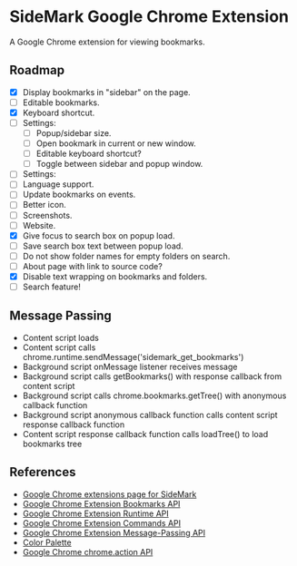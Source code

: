 # SideMark Google Chrome Extension

A Google Chrome extension for viewing bookmarks.

## Roadmap

- [x] Display bookmarks in "sidebar" on the page.
- [ ] Editable bookmarks.
- [x] Keyboard shortcut.
- [ ] Settings:
  - [ ] Popup/sidebar size.
  - [ ] Open bookmark in current or new window.
  - [ ] Editable keyboard shortcut?
  - [ ] Toggle between sidebar and popup window.
- [ ] Settings:
- [ ] Language support.
- [ ] Update bookmarks on events.
- [ ] Better icon.
- [ ] Screenshots.
- [ ] Website.
- [x] Give focus to search box on popup load.
- [ ] Save search box text between popup load.
- [ ] Do not show folder names for empty folders on search.
- [ ] About page with link to source code?
- [x] Disable text wrapping on bookmarks and folders.
- [ ] Search feature!

## Message Passing

- Content script loads
- Content script calls chrome.runtime.sendMessage('sidemark_get_bookmarks')
- Background script onMessage listener receives message
- Background script calls getBookmarks() with response callback from content script
- Background script calls chrome.bookmarks.getTree() with anonymous callback function
- Background script anonymous callback function calls content script response callback function
- Content script response callback function calls loadTree() to load bookmarks tree

## References

- [Google Chrome extensions page for SideMark](https://chrome.google.com/webstore/detail/sidemark/mpmmbieakmohbhjidajegiehcbeagdcg)
- [Google Chrome Extension Bookmarks API](https://developer.chrome.com/docs/extensions/reference/bookmarks/)
- [Google Chrome Extension Runtime API](https://developer.chrome.com/docs/extensions/reference/runtime/)
- [Google Chrome Extension Commands API](https://developer.chrome.com/docs/extensions/reference/commands/)
- [Google Chrome Extension Message-Passing API](https://developer.chrome.com/docs/extensions/reference/runtime/#method-sendMessage)
- [Color Palette](https://coolors.co/124e78-f0f0c9-f2bb05-d74e09-6e0e0a)
- [Google Chrome chrome.action API](https://developer.chrome.com/docs/extensions/reference/action/#event-onClicked)
